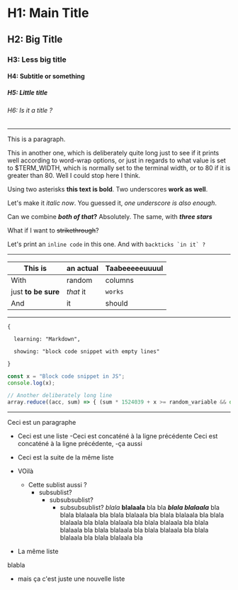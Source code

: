 # H1: Main Title

## H2: Big Title

### H3: Less big title

#### H4: Subtitle or something

##### H5: Little title

###### H6: Is it a title ?

---

This is a paragraph.

This in another one, which is deliberately quite long just to see if it prints well according to word-wrap options, or just in regards to what value is set to $TERM_WIDTH, which is normally set to the terminal width, or to 80 if it is greater than 80. Well I could stop here I think.

Using two asterisks **this text is bold**. Two underscores __work as well__.

Let's make it *italic now*. You guessed it, _one underscore is also enough_.

Can we combine **_both of that_?** Absolutely. The same, with ***three stars***

What if I want to ~~strikethrough~~?

Let's print an `inline code` in this one. And with ``backticks `in it` ?``

---

| This is | an actual | Taabeeeeeuuuul |
|---------|-----------|----------------|
| With | random | columns |
| just **to be sure** | *that* it | `works` |
| And | it | should |

---

```
{

  learning: "Markdown",

  showing: "block code snippet with empty lines"

}
```

```js
const x = "Block code snippet in JS";
console.log(x);

// Another deliberately long line
array.reduce((acc, sum) => { (sum * 1524039 + x >= random_variable && document.getElementByID(`is-this-really-my-element-id`).innerText != 'Heeeeell yeah') ? console.log("Yeah, yeah, yeah") : alert("Whoever uses alerts anyway ?") })
```

---

Ceci est un paragraphe

- Ceci est une liste
  -Ceci est concaténé à la ligne précédente
Ceci est concaténé à la ligne précédente,
  -ça aussi
- Ceci est la suite de la même liste
- VOilà

  - Cette sublist aussi ?
    - subsublist?
      - subsubsublist?
        - subsubsublist? *blala* **blalaala**  bla     bla **_blala blalaala_** bla blala blalaala bla blala blalaala bla blala blalaala bla blala blalaala bla blala blalaala bla blala blalaala bla blala blalaala bla blala blalaala bla blala blalaala bla blala blalaala bla blala blalaala bla

- La même liste

blabla

   - mais ça c'est juste une nouvelle liste

